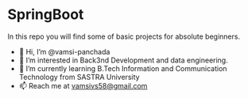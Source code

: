 # SpringBoot
In this repo you will find some of basic projects for absolute beginners.
- 👋 Hi, I’m @vamsi-panchada
- 👀 I’m interested in Back3nd Development and data engineering.
- 🌱 I’m currently learning B.Tech Information and Communication Technology from SASTRA University
- 📫 Reach me at vamsivs58@gmail.com

<!---
vamsi-panchada/vamsi-panchada is a ✨ special ✨ repository because its `README.md` (this file) appears on your GitHub profile.
You can click the Preview link to take a look at your changes.
--->
